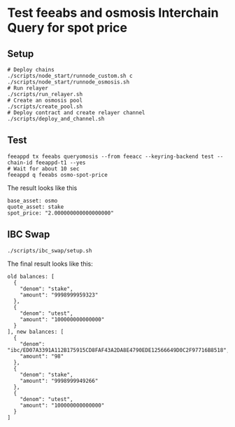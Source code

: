 # Test feeabs and osmosis Interchain Query for spot price

## Setup
```
# Deploy chains
./scripts/node_start/runnode_custom.sh c
./scripts/node_start/runnode_osmosis.sh
# Run relayer
./scripts/run_relayer.sh
# Create an osmosis pool
./scripts/create_pool.sh
# Deploy contract and create relayer channel
./scripts/deploy_and_channel.sh
```

## Test
```
feeappd tx feeabs queryomosis --from feeacc --keyring-backend test --chain-id feeappd-t1 --yes
# Wait for about 10 sec
feeappd q feeabs osmo-spot-price
```

The result looks like this 
```
base_asset: osmo
quote_asset: stake
spot_price: "2.000000000000000000"

```

## IBC Swap
```
./scripts/ibc_swap/setup.sh
```

The final result looks like this:
```
old balances: [
  {
    "denom": "stake",
    "amount": "9998999959323"
  },
  {
    "denom": "utest",
    "amount": "100000000000000"
  }
], new balances: [
  {
    "denom": "ibc/ED07A3391A112B175915CD8FAF43A2DA8E4790EDE12566649D0C2F97716B8518",
    "amount": "98"
  },
  {
    "denom": "stake",
    "amount": "9998999949266"
  },
  {
    "denom": "utest",
    "amount": "100000000000000"
  }
]
```